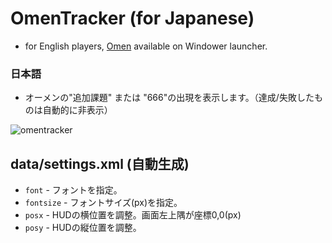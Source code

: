 # OmenTracker (for Japanese)
- for English players, [Omen](https://github.com/Windower/Lua/tree/dev/addons/Omen) available on Windower launcher.

### 日本語
- オーメンの"追加課題" または "666"の出現を表示します。（達成/失敗したものは自動的に非表示）

![omentracker](https://user-images.githubusercontent.com/26649687/40929936-2c9f03f0-6861-11e8-8f17-172fb9786e76.png)

## data/settings.xml (自動生成)
- `font` - フォントを指定。
- `fontsize` - フォントサイズ(px)を指定。
- `posx` - HUDの横位置を調整。画面左上隅が座標0,0(px)
- `posy` - HUDの縦位置を調整。
